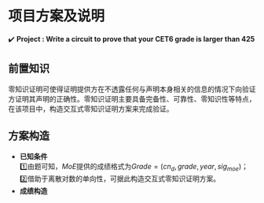 项目方案及说明
===
:heavy_check_mark: **Project : Write a circuit to prove that your CET6 grade is larger than 425**
## 前置知识  
零知识证明可使得证明提供方在不透露任何与声明本身相关的信息的情况下向验证方证明其声明的正确性。零知识证明主要具备完备性、可靠性、零知识性等特点，在该项目中，构造交互式零知识证明方案来完成验证。
## 方案构造  
* **已知条件**  
:one:由题可知，$MoE$提供的成绩格式为$Grade = (cn_d,grade,year,sig_{moe})$；  
:two:借助于离散对数的单向性，可据此构造交互式零知识证明方案。 
* **成绩构造**  


